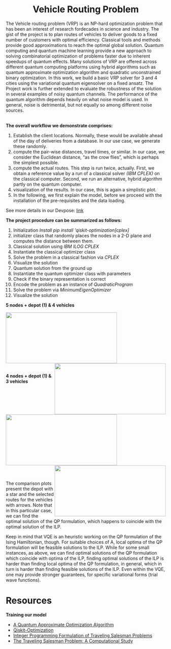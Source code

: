 <h1 align=center> Vehicle Routing Problem </h1>
The Vehicle routing problem (VRP) is an NP-hard optimization problem that has been an interest of research fordecades in science and industry. The gist of the project is to plan routes of vehicles to deliver goods to a fixed number of customers with optimal efficiency. Classical tools and methods provide good approximations to reach the optimal global solution. Quantum computing and quantum machine learning provide a new approach to solving combinatorial optimization of problems faster due to inherent speedups of quantum effects. Many solutions of VRP are offered across different quantum computing platforms using hybrid algorithms such as quantum approximate optimization algorithm and quadratic unconstrained binary optimization. In this work, we build a basic VRP solver for 3 and 4 cities using the variational quantum eigensolver on a fixed ansatz. The Project work is further extended to evaluate the robustness of the solution in several examples of noisy quantum channels. The performance of the quantum algorithm depends heavily on what noise model is used. In general, noise is detrimental, but not equally so among different noise sources. 
<br/><br/>

**The overall workflow we demonstrate comprises:** 
  1. Establish the client locations. Normally, these would be available ahead of the day of deliveries from a database. In our use case, we generate these randomly.
  2. compute the pair-wise distances, travel times, or similar. In our case, we consider the Euclidean distance, “as the crow flies”, which is perhaps the simplest possible.
  3. compute the actual routes. This step is run twice, actually. First, we obtain a reference value by a run of a classical solver *(IBM CPLEX)* on the classical computer. Second, we run an alternative, hybrid algorithm partly on the quantum computer.
  4. visualization of the results. In our case, this is again a simplistic plot.
  5. In the following, we first explain the model, before we proceed with the installation of the pre-requisites and the data loading.

See more details in our Devpose: [link](https://devpost.com/software/danse-scription)

**The project procedure can be summarized as follows:**
  1. Initialization *Install pip install 'qiskit-optimization[cplex]*
  2. initializer class that randomly places the nodes in a 2-D plane and computes the distance between them.
  3. Classical solution using *IBM ILOG CPLEX*
  4. Instantiate the classical optimizer class
  5. Solve the problem in a classical fashion via *CPLEX*
  6. Visualize the solution
  7. Quantum solution from the ground up
  8. Instantiate the quantum optimizer class with parameters
  9. Check if the binary representation is correct
  10. Encode the problem as an instance of *QuadraticProgram*
  11. Solve the problem via *MinimumEigenOptimizer*
  12. Visualize the solution

**5 nodes + depot (1) &  4 vehicles** 

<img align="left" width="350" height="160" src="https://github.com/ShisheerKaushik24/Junior-Researcher-Project-/blob/master/assets/5_4_C.png">

<br clear="right"/>

<img align="right" width="350" height="160" src="https://github.com/ShisheerKaushik24/Junior-Researcher-Project-/blob/master/assets/5_4_Q.png">

<br clear="left"/>
<br/>

**4 nodes + depot (1) &  3 vehicles** 

<img align="left" width="350" height="160" src="https://github.com/ShisheerKaushik24/Junior-Researcher-Project-/blob/master/assets/4_3_C.png">

<br clear="right"/>

<img align="right" width="350" height="160" src="https://github.com/ShisheerKaushik24/Junior-Researcher-Project-/blob/master/assets/4_3_Q.png">

<br clear="left"/>

<br/><br/>
The comparison plots present the  depot with a star and the selected routes for the vehicles with arrows. Note that in this particular case, we can find the optimal solution of the QP formulation, which happens to coincide with the optimal solution of the ILP.

Keep in mind that VQE is an heuristic working on the QP formulation of the Ising Hamiltonian, though. For suitable choices of A, local optima of the QP formulation will be feasible solutions to the ILP. While for some small instances, as above, we can find optimal solutions of the QP formulation which coincide with optima of the ILP, finding optimal solutions of the ILP is harder than finding local optima of the QP formulation, in general, which in turn is harder than finding feasible solutions of the ILP. Even within the VQE, one may provide stronger guarantees, for specific variational forms (trial wave functions).

# Resources 
**Training our model**
- [A Quantum Approximate Optimization Algorithm](https://arxiv.org/abs/1411.4028/)
- [Qiskit-Optimization](https://github.com/Qiskit/qiskit-optimization/blob/59d293d9d258eb3e8d780804252c1bdf5553e339/docs/tutorials/06_examples_max_cut_and_tsp.ipynb/)
- [Integer Programming Formulation of Traveling Salesman Problems](https://www.semanticscholar.org/paper/Integer-Programming-Formulation-of-Traveling-Miller-Tucker/f310643a22ec50a74a64f6203932b9407215d964/)
- [The Traveling Salesman Problem: A Computational Study](https://press.princeton.edu/books/hardcover/9780691129938/the-traveling-salesman-problem)
